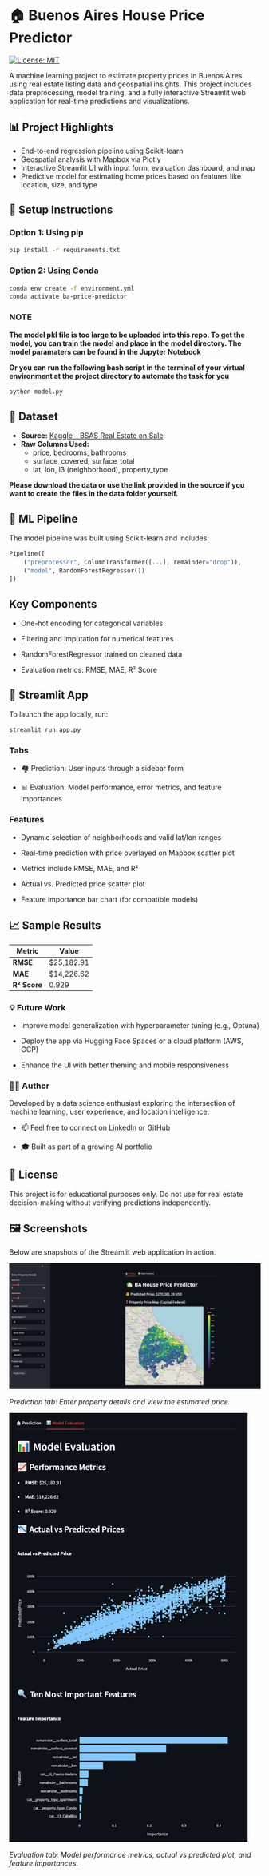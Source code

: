 # 🏠 Buenos Aires House Price Predictor

[![License: MIT](https://img.shields.io/badge/License-MIT-yellow.svg)](LICENSE)

A machine learning project to estimate property prices in Buenos Aires using real estate listing data and geospatial insights. This project includes data preprocessing, model training, and a fully interactive Streamlit web application for real-time predictions and visualizations.

## 📊 Project Highlights

- End-to-end regression pipeline using Scikit-learn  
- Geospatial analysis with Mapbox via Plotly  
- Interactive Streamlit UI with input form, evaluation dashboard, and map  
- Predictive model for estimating home prices based on features like location, size, and type  

## 🔧 Setup Instructions
### Option 1: Using pip

```bash
pip install -r requirements.txt
```
### Option 2: Using Conda
```bash
conda env create -f environment.yml
conda activate ba-price-predictor
```
### **NOTE**

**The model pkl file is too large to be uploaded into this repo. To get the model, you can train the model and place in the model directory. The model paramaters can be found in the Jupyter Notebook**

**Or you can run the following bash script in the terminal of your virtual environment at the project directory to automate the task for you**
```bash
python model.py
```


## 📁 Dataset

- **Source:** [Kaggle – BSAS Real Estate on Sale](https://www.kaggle.com/datasets/alejandromendivil/bsas-realstate-on-sale/data)
- **Raw Columns Used:**
  - price, bedrooms, bathrooms  
  - surface_covered, surface_total  
  - lat, lon, l3 (neighborhood), property_type  

**Please download the data or use the link provided in the source if you want to create the files in the data folder yourself.** 

## 🧠 ML Pipeline

The model pipeline was built using Scikit-learn and includes:

```python
Pipeline([
    ("preprocessor", ColumnTransformer([...], remainder="drop")),
    ("model", RandomForestRegressor())
])
```




## Key Components
  * One-hot encoding for categorical variables

  * Filtering and imputation for numerical features

  * RandomForestRegressor trained on cleaned data

  * Evaluation metrics: RMSE, MAE, R² Score

## 🚀 Streamlit App

To launch the app locally, run:
```bash
streamlit run app.py
```

### Tabs

  * 🏘 Prediction: User inputs through a sidebar form

  * 📊 Evaluation: Model performance, error metrics, and feature importances

### Features

  * Dynamic selection of neighborhoods and valid lat/lon ranges

  * Real-time prediction with price overlayed on Mapbox scatter plot

  * Metrics include RMSE, MAE, and R²

  * Actual vs. Predicted price scatter plot

  * Feature importance bar chart (for compatible models)

## 📈 Sample Results

| Metric       | Value       |
| ------------ | ----------- |
| **RMSE**     | \$25,182.91 |
| **MAE**      | \$14,226.62 |
| **R² Score** | 0.929       |

### 💡 Future Work

  * Improve model generalization with hyperparameter tuning (e.g., Optuna)

  * Deploy the app via Hugging Face Spaces or a cloud platform (AWS, GCP)

  * Enhance the UI with better theming and mobile responsiveness

### 🧑‍💻 Author

Developed by a data science enthusiast exploring the intersection of machine learning, user experience, and location intelligence.

  *  📫 Feel free to connect on [LinkedIn](https://www.linkedin.com/in/shahriar-islam-75567a160/) or [GitHub](https://github.com/Shahriar-77)

  * 🎓 Built as part of a growing AI portfolio

## 📜 License

This project is for educational purposes only. Do not use for real estate decision-making without verifying predictions independently.

## 🖼️ Screenshots

Below are snapshots of the Streamlit web application in action.

![Screenshot Tab 1](Streamlit_app_tab1.png)

*Prediction tab: Enter property details and view the estimated price.*

![Screenshot Tab 2](Streamlit_app_tab2.png)

*Evaluation tab: Model performance metrics, actual vs predicted plot, and feature importances.*